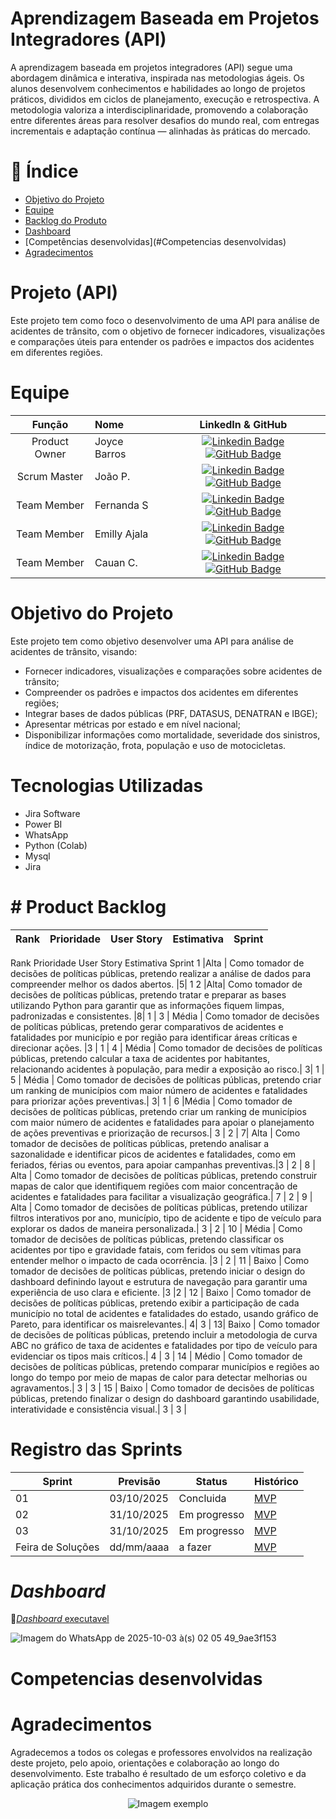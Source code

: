 # Aprendizagem Baseada em Projetos Integradores (API)
A aprendizagem baseada em projetos integradores (API) segue uma abordagem dinâmica e interativa, inspirada nas metodologias ágeis. Os alunos desenvolvem conhecimentos e habilidades ao longo de projetos práticos, divididos em ciclos de planejamento, execução e retrospectiva. A metodologia valoriza a interdisciplinaridade, promovendo a colaboração entre diferentes áreas para resolver desafios do mundo real, com entregas incrementais e adaptação contínua — alinhadas às práticas do mercado.

# :dart: Índice
* [Objetivo do Projeto](#Objetivo)
* [Equipe](#equipe)
* [Backlog do Produto](#Cronograma-das-Sprints)
* [Dashboard](#Dashboard)
* [Competências desenvolvidas](#Competencias desenvolvidas)
* [Agradecimentos](#Agradecimentos) 

# Projeto (API)
Este projeto tem como foco o desenvolvimento de uma API para análise de acidentes de trânsito, com o objetivo de fornecer indicadores, visualizações e comparações úteis para entender os padrões e impactos dos acidentes em diferentes regiões.

   # Equipe
|    Função     | Nome                                  |                                                                                                                                                      LinkedIn & GitHub                                                                                                                                                      |
| :-----------: | :------------------------------------ | :-------------------------------------------------------------------------------------------------------------------------------------------------------------------------------------------------------------------------------------------------------------------------------------------------------------------------: |
| Product Owner |  Joyce Barros       |      [![Linkedin Badge](https://img.shields.io/badge/Linkedin-blue?style=flat-square&logo=Linkedin&logoColor=white)](https://www.linkedin.com/in/joyce-moura-barros-ab0286284?utm_source=share&utm_campaign=share_via&utm_content=profile&utm_medium=android_app) [![GitHub Badge](https://img.shields.io/badge/GitHub-111217?style=flat-square&logo=github&logoColor=white)](https://github.com/JoyceMBP)        |
| Scrum Master  | João P.|       [![Linkedin Badge](https://img.shields.io/badge/Linkedin-blue?style=flat-square&logo=Linkedin&logoColor=white)](https://www.linkedin.com/in/jo%C3%A3o-pedro-vargas-dos-santos-973b44329?utm_source=share&utm_campaign=share_via&utm_content=profile&utm_medium=android_app) [![GitHub Badge](https://img.shields.io/badge/GitHub-111217?style=flat-square&logo=github&logoColor=white)](https://github.com/joao-p-vargas) |
| Team Member   | Fernanda S             |        [![Linkedin Badge](https://img.shields.io/badge/Linkedin-blue?style=flat-square&logo=Linkedin&logoColor=white)](https://www.linkedin.com/in/emilly-ajala-15a34622a?utm_source=share&utm_campaign=share_via&utm_content=profile&utm_medium=ios_app) [![GitHub Badge](https://img.shields.io/badge/GitHub-111217?style=flat-square&logo=github&logoColor=white)](https://github.com/Imyouremi)     |
|  Team Member  | Emilly Ajala                |         [![Linkedin Badge](https://img.shields.io/badge/Linkedin-blue?style=flat-square&logo=Linkedin&logoColor=white)](https://www.linkedin.com/in/alana-ro?utm_source=share&utm_campaign=share_via&utm_content=profile&utm_medium=ios_app) [![GitHub Badge](https://img.shields.io/badge/GitHub-111217?style=flat-square&logo=github&logoColor=white)](https://github.com/Alana-Rodrigues-01)        |
|  Team Member  | Cauan C.                 |   [![Linkedin Badge](https://img.shields.io/badge/Linkedin-blue?style=flat-square&logo=Linkedin&logoColor=white)](https://br.linkedin.com/in/cauan-cesar-214b77251) [![GitHub Badge](https://img.shields.io/badge/GitHub-111217?style=flat-square&logo=github&logoColor=white)](https://github.com/C4U4N) |

# Objetivo do Projeto

Este projeto tem como objetivo desenvolver uma API para análise de acidentes de trânsito, visando:

- Fornecer indicadores, visualizações e comparações sobre acidentes de trânsito;
- Compreender os padrões e impactos dos acidentes em diferentes regiões;
- Integrar bases de dados públicas (PRF, DATASUS, DENATRAN e IBGE);
- Apresentar métricas por estado e em nível nacional;
- Disponibilizar informações como mortalidade, severidade dos sinistros, índice de motorização, frota, população e uso de motocicletas.

# Tecnologias Utilizadas
- Jira Software
- Power BI
- WhatsApp
- Python (Colab)
- Mysql
- Jira

# # Product Backlog
  
| Rank | Prioridade | User Story                                                                                                                                              | Estimativa | Sprint |
|------|------------|---------------------------------------------------------------------------------------------------------------------------------------------------------|------------|--------|
Rank Prioridade User Story Estimativa Sprint
1 |Alta | Como tomador de decisões de políticas públicas, pretendo realizar a análise de dados para compreender melhor os dados abertos. |5| 1 
2 |Alta|  Como tomador de decisões de políticas públicas, pretendo tratar e preparar as bases utilizando Python para garantir que as informações fiquem limpas, padronizadas e consistentes. |8| 1 |
3 | Média | Como tomador de decisões de políticas públicas, pretendo gerar comparativos de acidentes e fatalidades por município e por região para identificar áreas críticas e direcionar ações. |3 | 1 |
4 | Média | Como tomador de decisões de políticas públicas, pretendo calcular a taxa de acidentes por habitantes, relacionando acidentes à população, para medir a exposição ao risco.|  3|  1 |
5 | Média | Como tomador de decisões de políticas públicas, pretendo criar um ranking de municípios com maior número de acidentes e fatalidades para priorizar ações preventivas.| 3| 1 |
6 |Média | Como tomador de decisões de políticas públicas, pretendo criar um ranking de municípios com maior número de acidentes e fatalidades para apoiar o planejamento de ações preventivas e priorização de recursos.| 3 | 2 |
7|  Alta | Como tomador de decisões de políticas públicas, pretendo analisar a sazonalidade e identificar picos de acidentes e fatalidades, como em feriados, férias ou eventos, para apoiar campanhas preventivas.|3 | 2 | 
8 | Alta | Como tomador de decisões de políticas públicas, pretendo construir mapas de calor que identifiquem regiões com maior concentração de acidentes e fatalidades para facilitar a visualização geográfica.| 7 | 2 |
9 | Alta | Como tomador de decisões de políticas públicas, pretendo utilizar filtros interativos por ano, município, tipo de acidente e tipo de veículo para explorar os dados de maneira personalizada.| 3 | 2 |
10 | Média | Como tomador de decisões de políticas públicas, pretendo classificar os acidentes por tipo e gravidade fatais, com feridos ou sem vítimas para entender melhor o impacto de cada ocorrência. |3 | 2 |
11 | Baixo | Como tomador de decisões de políticas públicas, pretendo iniciar o design do dashboard definindo layout e estrutura de navegação para garantir uma experiência de uso clara e eficiente. |3 |2 |
12 | Baixo | Como tomador de decisões de políticas públicas, pretendo exibir a participação de cada município no total de acidentes e fatalidades do estado, usando gráfico de Pareto, para identificar os maisrelevantes.| 4| 3 | 
13| Baixo | Como tomador de decisões de políticas públicas, pretendo incluir a metodologia de curva ABC no gráfico de taxa de acidentes e fatalidades por tipo de veículo para evidenciar os tipos mais críticos.| 4 | 3 |
14 | Médio | Como tomador de decisões de políticas públicas, pretendo comparar municípios e regiões ao longo do tempo por meio de mapas de calor para detectar melhorias ou agravamentos.| 3 | 3 |
15 | Baixo | Como tomador de decisões de políticas públicas, pretendo finalizar o design do dashboard garantindo usabilidade, interatividade e consistência visual.| 3 | 3 |


# Registro das Sprints

| Sprint            | Previsão   | Status   | Histórico |
|-------------------|------------|----------|-----------|
| 01                | 03/10/2025 | Concluida | [MVP](MVP/sp1.md)  |
| 02                | 31/10/2025 | Em progresso  | [MVP](MVP/sp2.md)  |
| 03                | 31/10/2025 | Em progresso  | [MVP](MVP/sp2.md)  |
| Feira de Soluções               | dd/mm/aaaa | a fazer  | [MVP](MVP/sp3.md)  |


# *Dashboard*

📂[*Dashboard* executavel](https://app.powerbi.com/view?r=eyJrIjoiNDc3M2VkYTItZDI4MC00ZjBkLWFjMGUtYTM0YzkzNmU2MjQxIiwidCI6ImNmNzJlMmJkLTdhMmItNDc4My1iZGViLTM5ZDU3YjA3Zjc2ZiIsImMiOjR9)


![Imagem do WhatsApp de 2025-10-03 à(s) 02 05 49_9ae3f153](https://github.com/user-attachments/assets/1ba0059a-d496-43f9-9e68-1699a34f5ba5)


# Competencias desenvolvidas

# Agradecimentos 

Agradecemos a todos os colegas e professores envolvidos na realização deste projeto, pelo apoio, orientações e colaboração ao longo do desenvolvimento. Este trabalho é resultado de um esforço coletivo e da aplicação prática dos conhecimentos adquiridos durante o semestre.
  

<p align="center">
  <img src="https://github.com/user-attachments/assets/b50cfb6f-79b2-490e-b4bb-d29228ccdbbe" alt="Imagem exemplo">
</p>
